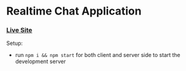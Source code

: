 # Realtime Chat Application

### [Live Site](https://projectchatappliction.netlify.app/)
Setup:
- run ```npm i && npm start``` for both client and server side to start the development server
